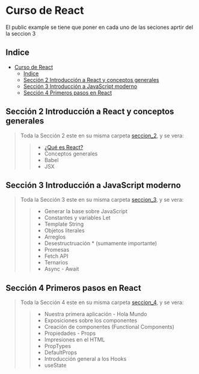 # Curso de React

El public example se tiene que poner en cada uno de las seciones aprtir del la seccion 3

## Indice

- [Curso de React](#curso-de-react)
  - [Indice](#indice)
  - [Sección 2 Introducción a React y conceptos generales](#sección-2-introducción-a-react-y-conceptos-generales)
  - [Sección 3 Introducción a JavaScript moderno](#sección-3-introducción-a-javascript-moderno)
  - [Sección 4 Primeros pasos en React](#sección-4-primeros-pasos-en-react)

## Sección 2 Introducción a React y conceptos generales

> Toda la Sección 2 este en su misma carpeta [seccion_2](./seccion_2), y se vera:
> > - [¿Qué es React?](./seccion_2/React.md)
> > - Conceptos generales
> > - Babel
> > - JSX
>

## Sección 3 Introducción a JavaScript moderno

> Toda la Sección 3 este en su misma carpeta [seccion_3](./seccion_3), y se vera:
> > - Generar la base sobre JavaScript
> > - Constantes y variables Let
> > - Template String
> > - Objetos literales
> > - Arreglos
> > - Desestructruación * (sumamente importante)
> > - Promesas
> > - Fetch API
> > - Ternarios
> > - Async - Await
>

## Sección 4 Primeros pasos en React

> Toda la Sección 4 este en su misma carpeta [seccion_4](./seccion_4), y se vera:
> > - Nuestra primera aplicación - Hola Mundo
> > - Exposiciones sobre los componentes
> > - Creación de componentes (Functional Components)
> > - Propiedades - Props
> > - Impresiones en el HTML
> > - PropTypes
> > - DefaultProps
> > - Introducción general a los Hooks
> > - useState
>
